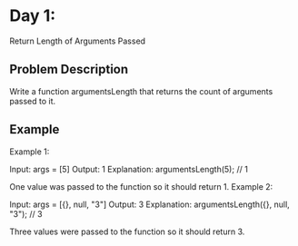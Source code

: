 # Day 1: 
Return Length of Arguments Passed

## Problem Description
Write a function argumentsLength that returns the count of arguments passed to it.

## Example
Example 1:

Input: args = [5]
Output: 1
Explanation:
argumentsLength(5); // 1

One value was passed to the function so it should return 1.
Example 2:

Input: args = [{}, null, "3"]
Output: 3
Explanation: 
argumentsLength({}, null, "3"); // 3

Three values were passed to the function so it should return 3.
